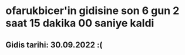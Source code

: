# ofarukbicer'in gidisine son 6 gun 2 saat 15 dakika 00 saniye kaldi

## Gidis tarihi: 30.09.2022 :(